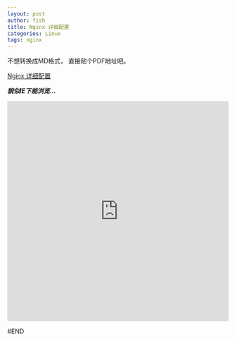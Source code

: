 ```yaml
---
layout: post
author: fish
title: Nginx 详细配置
categories: Linux
tags: nginx
---
```

不想转换成MD格式， 直接贴个PDF地址吧。


[Nginx 详细配置](https://github.com/fish267/fish267.github.com/raw/master/assets/nginx.pdf)

<!--more-->

***貌似IE下能浏览...***

<embed width="100%" height = '500' src="https://github.com/fish267/fish267.github.com/raw/master/assets/nginx.pdf"> </embed>

#END
